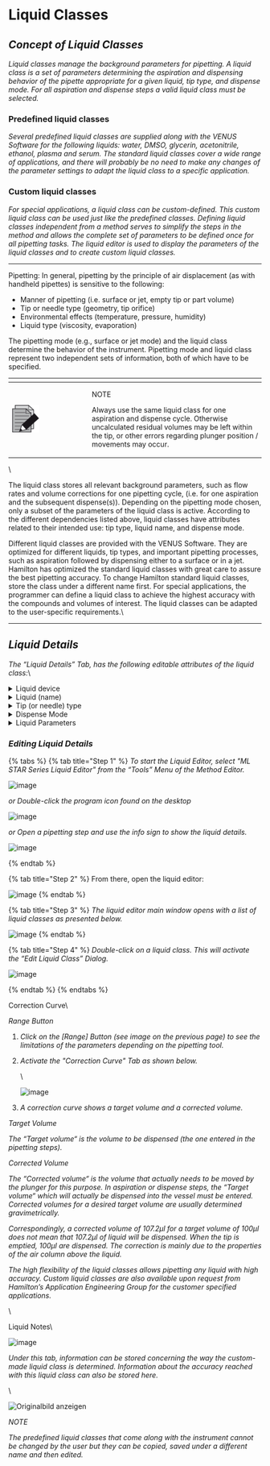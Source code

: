 # Liquid Classes

## _Concept of Liquid Classes‌_

_Liquid classes manage the background parameters for pipetting. A liquid class is a set of parameters determining the aspiration and dispensing behavior of the pipette appropriate for a given liquid, tip type, and dispense mode. For all aspiration and dispense steps a valid liquid class must be selected._

### Predefined liquid classes

_Several predefined liquid classes are supplied along with the VENUS Software for the following liquids: water, DMSO, glycerin, acetonitrile, ethanol, plasma and serum. The standard liquid classes cover a wide range of applications, and there will probably be no need to make any changes of the parameter settings to adapt the liquid class to a specific application._

### Custom liquid classes

_For special applications, a liquid class can be custom-defined. This custom liquid class can be used just like the predefined classes. Defining liquid classes independent from a method serves to simplify the steps in the method and allows the complete set of parameters to be defined once for all pipetting tasks. The liquid editor is used to display the parameters of the liquid classes and to create custom liquid classes._

***



Pipetting: In general, pipetting by the principle of air displacement (as with handheld pipettes) is sensitive to the following:

* Manner of pipetting (i.e. surface or jet, empty tip or part volume)
* Tip or needle type (geometry, tip orifice)
* Environmental effects (temperature, pressure, humidity)
* Liquid type (viscosity, evaporation)

The pipetting mode (e.g., surface or jet mode) and the liquid class determine the behavior of the instrument. Pipetting mode and liquid class represent two independent sets of information, both of which have to be specified.

<table data-header-hidden><thead><tr><th width="145"></th><th></th></tr></thead><tbody><tr><td><img src="../../../../../.gitbook/assets/image (10) (1) (1) (1) (1) (1) (1) (1) (1) (1) (1) (1) (1) (1).png" alt="" data-size="original"></td><td><p>NOTE</p><p>Always use the same liquid class for one aspiration and dispense cycle. Otherwise uncalculated residual volumes may be left within the tip, or other errors regarding plunger position / movements may occur.</p></td></tr></tbody></table>

\


The liquid class stores all relevant background parameters, such as flow rates and volume corrections for one pipetting cycle, (i.e. for one aspiration and the subsequent dispense(s)). Depending on the pipetting mode chosen, only a subset of the parameters of the liquid class is active. According to the different dependencies listed above, liquid classes have attributes related to their intended use: tip type, liquid name, and dispense mode.

Different liquid classes are provided with the VENUS Software. They are optimized for different liquids, tip types, and important pipetting processes, such as aspiration followed by dispensing either to a surface or in a jet. Hamilton has optimized the standard liquid classes with great care to assure the best pipetting accuracy. To change Hamilton standard liquid classes, store the class under a different name first. For special applications, the programmer can define a liquid class to achieve the highest accuracy with the compounds and volumes of interest. The liquid classes can be adapted to the user-specific requirements.\


***



## _Liquid Details_

_The “Liquid Details” Tab, has the following editable attributes of the liquid class:_\


<details>

<summary>Liquid device</summary>



</details>

<details>

<summary>Liquid (name)</summary>



</details>

<details>

<summary>Tip (or needle) type</summary>



</details>

<details>

<summary>Dispense Mode</summary>



</details>

<details>

<summary>Liquid Parameters</summary>



_Here is what the various parameters mean:_

* _“Flow Rate” and “Mix Flow Rate” are volume flows of liquid in µl/s; they correspond to plunger speeds for aspirating, dispensing and mixing._
* _“Air Transport Volume”: air for transport is aspirated at the end of the aspirate and/or dispense step and automatically dispensed again as an extra volume in the first part of the dispense step._
* _“Blowout Volume”: blow-out air is taken up first during aspiration. If dispensing will later be done using the “Empty tip” Dispense Mode, the entire volume including blow-out air is dispensed in the dispense step._
* _“Swap Speed” is the speed at which the dispensing head (single pipetting channel, CO-RE 96 Probe Head or CO-RE 384 Probe Head) is drawn up out of the liquid._
* _“Settling Time” is the time the dispensing head has to wait in the liquid after aspiration/dispense until it begins to withdraw._
* _“Over-Aspirate Volume” is a kind of pre-wetting volume: on aspirating e.g. 20µl of liquid, first more than 20µl is aspirated (20µl + Over-asp. vol.), so as to pre-wet the tip. Then this volume is dispensed again immediately (still in the aspirate step)._
* _“Clot Retract Height”: a parameter for recognizing clots which determines how high the dispensing head is allowed to travel up out of the liquid if there is a residual cLLD signal after aspiration. It is measured in mm from the height of the liquid surface upwards. If this distance is exceeded, an error message is generated._
* _“Stop Flow Rate”: dispensing speed of the plunger (expressed as a stream of liquid volume in µl/s), at which the dispense step terminates abruptly. If the “Dispense flow rate“ is equal to the “Stop flow rate“, the dispense breaks off abruptly after dispensing the volume without slowing down beforehand. If the “Stop flow rate“ is set to its minimum permitted value, the plunger movement becomes gradually slower during the dispense until it stops._
* _“Stop Back Volume”: volume which is aspirated again immediately after dispensing “Jet Part Volume” Mode. This volume is aspirated automatically as quickly as possible in order to have a cut-off of the liquid flow._
* _“Pressure LLD Sensitivity”: Default value for the pressure LLD sensitivity to be used in aspiration steps. Determined by the liquid._
* _“Max Height Difference”: Default tolerated maximum height difference in mm between pressure and capacitive LLD if both are activated during aspiration._

</details>





### _‌Editing Liquid Details‌_

{% tabs %}
{% tab title="Step 1" %}
_To start the Liquid Editor, select "ML STAR Series Liquid Editor" from the “Tools” Menu of the Method Editor._

![image](../../../../../.gitbook/assets/Image\_1382.jpg)

_or Double-click the program icon found on the desktop_

![image](../../../../../.gitbook/assets/Image\_1383.jpg)

_or Open a pipetting step and use the info sign to show the liquid details._

![image](../../../../../.gitbook/assets/Image\_1384.jpg)


{% endtab %}

{% tab title="Step 2" %}
From there, open the liquid editor:

![image](../../../../../.gitbook/assets/Image\_1385.jpg)
{% endtab %}

{% tab title="Step 3" %}
_The liquid editor main window opens with a list of liquid classes as presented below._

![image](../../../../../.gitbook/assets/Image\_1386.jpg)
{% endtab %}

{% tab title="Step 4" %}
_Double-click on a liquid class. This will activate the “Edit Liquid Class” Dialog._

![image](../../../../../.gitbook/assets/Image\_1387.jpg)


{% endtab %}
{% endtabs %}





Correction Curve\



_Range Button_

1. _Click on the \[Range] Button (see image on the previous page) to see the limitations of the parameters depending on the pipetting tool._
2.  _Activate the "Correction Curve" Tab as shown below._

    \


    ![image](../../../../../.gitbook/assets/Image\_1389.jpg)
3. _A correction curve shows a target volume and a corrected volume._

_Target Volume_

_The “Target volume“ is the volume to be dispensed (the one entered in the pipetting steps)._

_Corrected Volume_

_The “Corrected volume“ is the volume that actually needs to be moved by the plunger for this purpose. In aspiration or dispense steps, the “Target volume“ which will actually be dispensed into the vessel must be entered. Corrected volumes for a desired target volume are usually determined gravimetrically._

_Correspondingly, a corrected volume of 107.2µl for a target volume of 100µl does not mean that 107.2µl of liquid will be dispensed. When the tip is emptied, 100µl are dispensed. The correction is mainly due to the properties of the air column above the liquid._

_The high flexibility of the liquid classes allows pipetting any liquid with high accuracy. Custom liquid classes are also available upon request from Hamilton’s Application Engineering Group for the customer specified applications._

\


Liquid Notes\



![image](../../../../../.gitbook/assets/Image\_1390.gif)

_Under this tab, information can be stored concerning the way the custom-made liquid class is determined. Information about the accuracy reached with this liquid class can also be stored here._

\


![Originalbild anzeigen](../../../../../.gitbook/assets/Image\_1391.jpg)

_NOTE_

_The predefined liquid classes that come along with the instrument cannot be changed by the user but they can be copied, saved under a different name and then edited._

## _‌_
